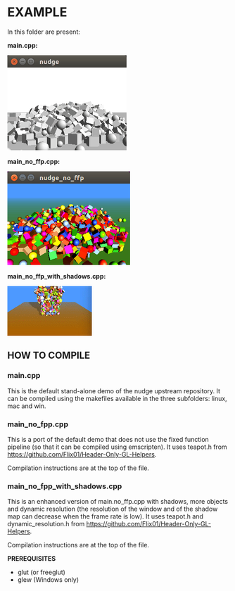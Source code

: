 # EXAMPLE

In this folder are present:

<b>main.cpp:</b>

![example](./screenshots/example.png)

<b>main_no_ffp.cpp:</b> 

![example](./screenshots/example_no_ffp.png)

<b>main_no_ffp_with_shadows.cpp:</b> 

![example](./screenshots/example_no_ffp_with_shadows.gif)



## HOW TO COMPILE

### main.cpp

This is the default stand-alone demo of the nudge upstream repository.
It can be compiled using the makefiles available in the three subfolders: linux, mac and win.

### main_no_fpp.cpp

This is a port of the default demo that does not use the fixed function pipeline (so that it can be compiled using emscripten).
It uses teapot.h from https://github.com/Flix01/Header-Only-GL-Helpers.

Compilation instructions are at the top of the file.

### main_no_fpp_with_shadows.cpp

This is an enhanced version of main.no_ffp.cpp with shadows, more objects and dynamic resolution (the resolution of the window and of the shadow map can decrease when the frame rate is low).
It uses teapot.h and dynamic_resolution.h from https://github.com/Flix01/Header-Only-GL-Helpers.

Compilation instructions are at the top of the file.


**PREREQUISITES**

* glut (or freeglut)
* glew (Windows only)

